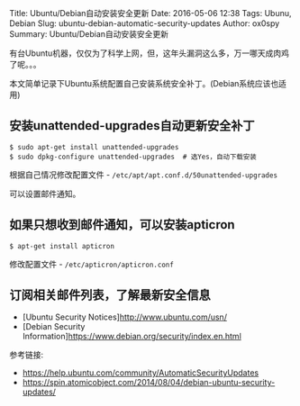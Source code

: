 Title: Ubuntu/Debian自动安装安全更新
Date: 2016-05-06 12:38
Tags: Ubunu, Debian
Slug: ubuntu-debian-automatic-security-updates
Author: ox0spy
Summary: Ubuntu/Debian自动安装安全更新

有台Ubuntu机器，仅仅为了科学上网，但，这年头漏洞这么多，万一哪天成肉鸡了呢。。。

本文简单记录下Ubuntu系统配置自己安装系统安全补丁。(Debian系统应该也适用)

## 安装unattended-upgrades自动更新安全补丁

    $ sudo apt-get install unattended-upgrades
    $ sudo dpkg-configure unattended-upgrades  # 选Yes，自动下载安装

根据自己情况修改配置文件 - `/etc/apt/apt.conf.d/50unattended-upgrades`

可以设置邮件通知。

## 如果只想收到邮件通知，可以安装apticron

    $ apt-get install apticron

修改配置文件 - `/etc/apticron/apticron.conf`

## 订阅相关邮件列表，了解最新安全信息

- [Ubuntu Security Notices]<http://www.ubuntu.com/usn/>
- [Debian Security Information]<https://www.debian.org/security/index.en.html>

参考链接:

* <https://help.ubuntu.com/community/AutomaticSecurityUpdates>
* <https://spin.atomicobject.com/2014/08/04/debian-ubuntu-security-updates/>
